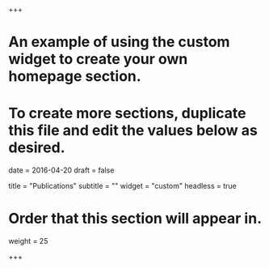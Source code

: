 +++
# An example of using the custom widget to create your own homepage section.
# To create more sections, duplicate this file and edit the values below as desired.

date = 2016-04-20
draft = false

title = "Publications"
subtitle = ""
widget = "custom"
headless = true

# Order that this section will appear in.
weight = 25

+++

<script src="https://bibbase.org/show?bib=https%3A%2F%2Fapi.zotero.org%2Fusers%2F4816857%2Fcollections%2F35DMSIF4%2Fitems%3Fkey%3DHKGMmOtRP5yfzX8wL1j6F8bu%26format%3Dbibtex%26limit%3D100&jsonp=1"></script> 
